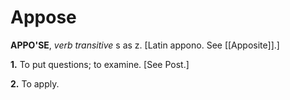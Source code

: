 # Appose

**APPO'SE**, _verb transitive_ s as z. \[Latin appono. See [[Apposite]].\]

**1.** To put questions; to examine. \[See Post.\]

**2.** To apply.